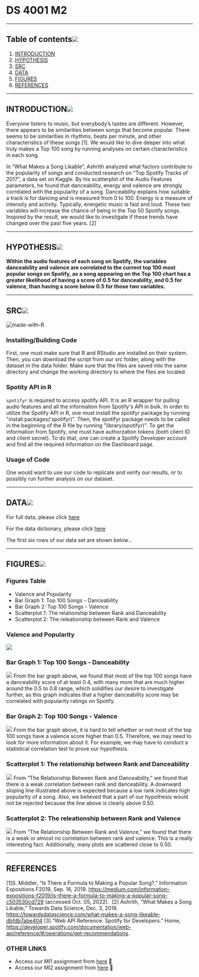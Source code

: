 # DS 4001 M2
---

## Table of contents[![](./images/pin.svg)](#table-of-contents)
1. [INTRODUCTION](#introduction)
2. [HYPOTHESIS](#hypothesis)
3. [SRC](#src)
4. [DATA](#data)
5. [FIGURES](#figures)
6. [REFERENCES](#references)

---

## INTRODUCTION[![](./images/pin.svg)](#introduction)

Everyone listens to music, but everybody’s tastes are different. However, there appears to be similarities between songs that become popular. There seems to be similarities in rhythms, beats per minute, and other characteristics of these songs [1]. We would like to dive deeper into what truly makes a Top 100 song by running analyses on certain characteristics in each song. 

In “What Makes a Song Likable”, Ashrith analyzed what factors contribute to the popularity of songs and conducted research on “Top Spotify Tracks of 2017”, a data set on Kaggle. By his scatterplot of the Audio Features parameters, he found that danceability, energy and valence are strongly correlated with the popularity of a song. Danceability explains how suitable a track is for dancing and is measured from 0 to 100. Energy is a measure of intensity and activity. Typically, energetic music is fast and loud. These two variables will increase the chance of being in the Top 50 Spotify songs. Inspired by the result, we would like to investigate if these trends have changed over the past five years. [2]


---

## HYPOTHESIS[![](./images/pin.svg)](#hypothesis)

**Within the audio features of each song on Spotify, the variables danceability and valence are correlated to the current top 100 most popular songs on Spotify, as a song appearing on the Top 100 chart has a greater likelihood of having a score of 0.5 for danceability, and 0.5 for valence, than having a score below 0.5 for those two variables.**

---

## SRC[![](./images/pin.svg)](#src)
![made-with-R](https://img.shields.io/badge/Made%20with-R-1f425f.svg)<br>

### Installing/Building Code

First, one must make sure that R and RStudio are installed on their system. Then, you can download the script from our src folder, along with the dataset in the data folder. Make sure that the files are saved into the same directory and change the working directory to where the files are located. 

### Spotity API in R
`spotifyr` is required to access spotify API. It is an R wrapper for pulling audio features and all the information from Spotify's API in bulk. In order to utilize the Spotify API in R, one must install the spotifyr package by running "install.packages('spotifyr)". Then, the spotifyr package needs to be called in the beginning of the R file by running "library(spotifyr)". To get the information from Spotify, one must have authorzation tokens (both client ID and client secret). To do that, one can create a Spotify Developer account and find all the required information on the Dashboard page.

### Usage of Code

One would want to use our code to replicate and verify our results, or to possibly run further analysis on our dataset.


---
## DATA[![](./images/pin.svg)](#data)
For full data, please click [here]()

For the data dictionary, please click [here](./data/Data_Dictionary)

The first six rows of our data set are shown below...



---

## FIGURES![](./images/pin.svg)

### **Figures Table**
* Valence and Popularity
* Bar Graph 1: Top 100 Songs - Danceability
* Bar Graph 2: Top 100 Songs - Valence
* Scatterplot 1: The relationship between Rank and Danceability
* Scatterplot 2: The releationship between Rank and Valence


### **Valence and Popularity**
![](./figures/Graph_Valence_and_Popularity.png)


### **Bar Graph 1: Top 100 Songs - Danceability**
![](./figures/top100danceability.png)
From the bar graph above, we found that most of the top 100 songs have a danceability score of at least 0.4, with many more that are much higher around the 0.5 to 0.8 range, which solidifies our desire to investigate further, as this graph indicates that a higher danceability score may be correlated with popularity ratings on Spotify. 

### **Bar Graph 2: Top 100 Songs - Valence**
![](./figures/top100valence.png)
From the bar graph above, it is hard to tell whether or not most of the top 100 songs have a valence score higher than 0.5. Therefore, we may need to look for more information about it. For example, we may have to conduct a statistical correlation test to prove our hypothesis.

### **Scatterplot 1: The relationship between Rank and Danceability**
![](./figures/rankanddanceability.png)
From “The Relationship Between Rank and Danceability,” we found that there is a weak correlation between rank and danceability. A downward sloping line illustrated above is expected because a low rank indicates high popularity of a song. Also, we believed that a part of our hypothesis would not be rejected because the line above is clearly above 0.50.

### **Scatterplot 2: The releationship between Rank and Valence**
![](./figures/rankandvalence.png)
From “The Relationship Between Rank and Valence,” we found that there is a weak or almost no correlation between rank and valence. This is a really interesting fact. Additionally, many plots are scattered close to 0.50.

---

## REFERENCES

[1]S. Middler, “Is There a Formula to Making a Popular Song?,” Information Expositions F2019, Sep. 16, 2019. https://medium.com/information-expositions-f2019/is-there-a-formula-to-making-a-popular-song-c503530cd729 (accessed Oct. 05, 2022).
‌
[2] Ashrith, “What Makes a Song Likable,” Towards Data Science, Dec. 3, 2018. https://towardsdatascience.com/what-makes-a-song-likeable-dbfdb7abe404
[3].“Web API Reference: Spotify for Developers.” Home, https://developer.spotify.com/documentation/web-api/reference/#/operations/get-recommendations. 


### OTHER LINKS

- Access our MI1 assignment from [here](https://collab.its.virginia.edu/access/content/attachment/856376d0-e4da-47eb-9375-a797b1752c6f/Assignments/9e9b7b2b-222c-49b7-9cdf-ab961fabc74c/M1-2%20Establish%20Data%20to%20Analysis%20Plan%20_1_.pdf) 👋
- Access our MI2 assignment from [here](https://collab.its.virginia.edu/access/content/attachment/856376d0-e4da-47eb-9375-a797b1752c6f/Assignments/3cec6e30-17b0-4b8b-9e66-2a74e88cf55b/M2-2%20Group%206.pdf) 🤝

